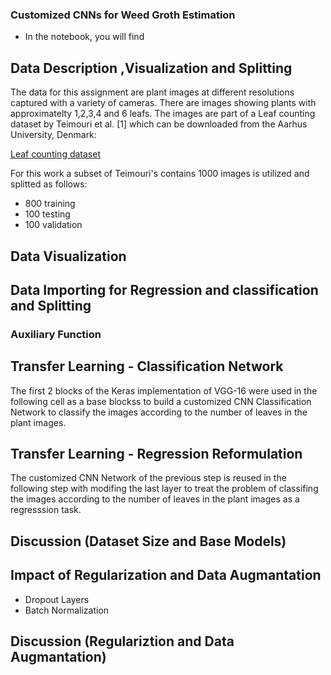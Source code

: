 ### Customized CNNs for Weed Groth Estimation
* In the notebook, you will find
## Data Description ,Visualization and Splitting

The data for this assignment are plant images at different resolutions captured with a variety of cameras. There are images showing plants with approximatelty 1,2,3,4 and 6 leafs. The images are part of a Leaf counting dataset by Teimouri et al. [1] which can be downloaded from the Aarhus University, Denmark:

<a href="https://vision.eng.au.dk/leaf-counting-dataset/">Leaf counting dataset</a>

For this work a subset of Teimouri's contains 1000 images is utilized and splitted as follows:

*  800 training
*  100 testing
*  100 validation

## Data Visualization
## Data Importing for Regression and classification and Splitting
### Auxiliary Function

## Transfer Learning - Classification Network

The first 2 blocks of the Keras implementation of VGG-16 were used in the following cell as a base blockss to build a customized CNN Classification Network to classify the images according to the number of leaves in the plant images. 

## Transfer Learning - Regression Reformulation

The customized CNN Network of the previous step is reused in the following step with modifing the last layer to treat the problem of classifing the images according to the number of leaves in the plant images as a regresssion task. 

## Discussion (Dataset Size and Base Models)
## Impact of Regularization and Data Augmantation
* Dropout Layers
* Batch Normalization

## Discussion (Regulariztion and Data Augmantation)
